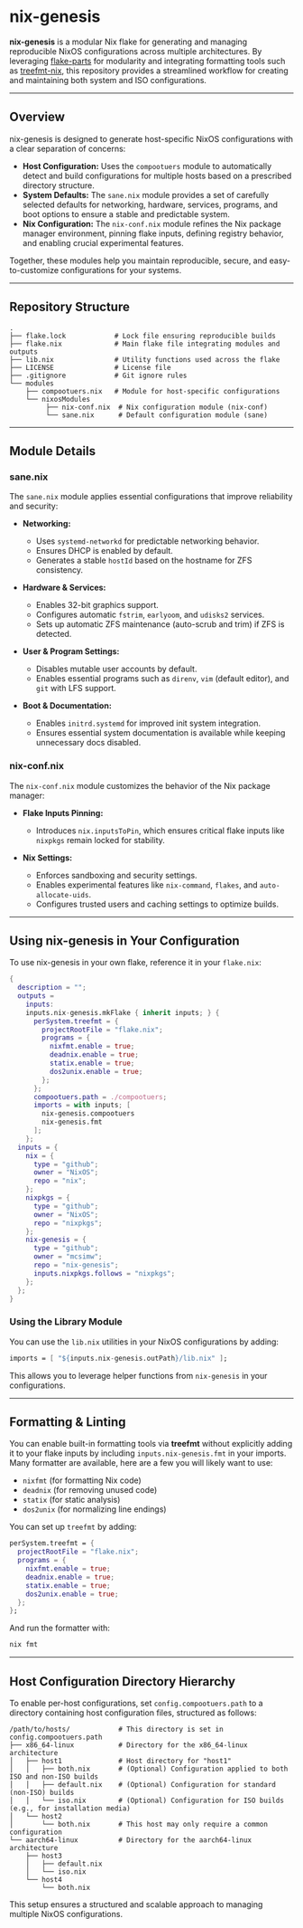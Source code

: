 # nix-genesis

**nix-genesis** is a modular Nix flake for generating and managing reproducible NixOS configurations across multiple architectures. By leveraging [flake-parts](https://github.com/hercules-ci/flake-parts) for modularity and integrating formatting tools such as [treefmt-nix](https://github.com/numtide/treefmt-nix), this repository provides a streamlined workflow for creating and maintaining both system and ISO configurations.

---

## Overview

nix-genesis is designed to generate host-specific NixOS configurations with a clear separation of concerns:

- **Host Configuration:** Uses the `compootuers` module to automatically detect and build configurations for multiple hosts based on a prescribed directory structure.
- **System Defaults:** The `sane.nix` module provides a set of carefully selected defaults for networking, hardware, services, programs, and boot options to ensure a stable and predictable system.
- **Nix Configuration:** The `nix-conf.nix` module refines the Nix package manager environment, pinning flake inputs, defining registry behavior, and enabling crucial experimental features.

Together, these modules help you maintain reproducible, secure, and easy-to-customize configurations for your systems.

---

## Repository Structure

```
.
├── flake.lock            # Lock file ensuring reproducible builds
├── flake.nix             # Main flake file integrating modules and outputs
├── lib.nix               # Utility functions used across the flake
├── LICENSE               # License file
├── .gitignore            # Git ignore rules
└── modules
    ├── compootuers.nix   # Module for host-specific configurations
    └── nixosModules
         ├── nix-conf.nix  # Nix configuration module (nix-conf)
         └── sane.nix      # Default configuration module (sane)
```

---

## Module Details

### sane.nix

The `sane.nix` module applies essential configurations that improve reliability and security:

- **Networking:**

  - Uses `systemd-networkd` for predictable networking behavior.
  - Ensures DHCP is enabled by default.
  - Generates a stable `hostId` based on the hostname for ZFS consistency.

- **Hardware & Services:**

  - Enables 32-bit graphics support.
  - Configures automatic `fstrim`, `earlyoom`, and `udisks2` services.
  - Sets up automatic ZFS maintenance (auto-scrub and trim) if ZFS is detected.

- **User & Program Settings:**

  - Disables mutable user accounts by default.
  - Enables essential programs such as `direnv`, `vim` (default editor), and `git` with LFS support.

- **Boot & Documentation:**

  - Enables `initrd.systemd` for improved init system integration.
  - Ensures essential system documentation is available while keeping unnecessary docs disabled.

### nix-conf.nix

The `nix-conf.nix` module customizes the behavior of the Nix package manager:

- **Flake Inputs Pinning:**

  - Introduces `nix.inputsToPin`, which ensures critical flake inputs like `nixpkgs` remain locked for stability.

- **Nix Settings:**

  - Enforces sandboxing and security settings.
  - Enables experimental features like `nix-command`, `flakes`, and `auto-allocate-uids`.
  - Configures trusted users and caching settings to optimize builds.

---

## Using nix-genesis in Your Configuration

To use nix-genesis in your own flake, reference it in your `flake.nix`:

```nix
{
  description = "";
  outputs =
    inputs:
    inputs.nix-genesis.mkFlake { inherit inputs; } {
      perSystem.treefmt = {
        projectRootFile = "flake.nix";
        programs = {
          nixfmt.enable = true;
          deadnix.enable = true;
          statix.enable = true;
          dos2unix.enable = true;
        };
      };
      compootuers.path = ./compootuers;
      imports = with inputs; [
        nix-genesis.compootuers
        nix-genesis.fmt
      ];
    };
  inputs = {
    nix = {
      type = "github";
      owner = "NixOS";
      repo = "nix";
    };
    nixpkgs = {
      type = "github";
      owner = "NixOS";
      repo = "nixpkgs";
    };
    nix-genesis = {
      type = "github";
      owner = "mcsimw";
      repo = "nix-genesis";
      inputs.nixpkgs.follows = "nixpkgs";
    };
  };
}
```

### Using the Library Module

You can use the `lib.nix` utilities in your NixOS configurations by adding:

```nix
imports = [ "${inputs.nix-genesis.outPath}/lib.nix" ];
```

This allows you to leverage helper functions from `nix-genesis` in your configurations.

---

## Formatting & Linting

You can enable built-in formatting tools via **treefmt** without explicitly adding it to your flake inputs by including `inputs.nix-genesis.fmt` in your imports. Many formatter are available, here are a few you will likely want to use:

- `nixfmt` (for formatting Nix code)
- `deadnix` (for removing unused code)
- `statix` (for static analysis)
- `dos2unix` (for normalizing line endings)

You can set up `treefmt` by adding:

```nix
perSystem.treefmt = {
  projectRootFile = "flake.nix";
  programs = {
    nixfmt.enable = true;
    deadnix.enable = true;
    statix.enable = true;
    dos2unix.enable = true;
  };
};
```

And run the formatter with:

```bash
nix fmt
```

---

## Host Configuration Directory Hierarchy

To enable per-host configurations, set `config.compootuers.path` to a directory containing host configuration files, structured as follows:

```
/path/to/hosts/            # This directory is set in config.compootuers.path
├── x86_64-linux           # Directory for the x86_64-linux architecture
│   ├── host1              # Host directory for "host1"
│   │   ├── both.nix       # (Optional) Configuration applied to both ISO and non-ISO builds
│   │   ├── default.nix    # (Optional) Configuration for standard (non-ISO) builds
│   │   └── iso.nix        # (Optional) Configuration for ISO builds (e.g., for installation media)
│   └── host2
│       └── both.nix       # This host may only require a common configuration
└── aarch64-linux          # Directory for the aarch64-linux architecture
    ├── host3
    │   ├── default.nix
    │   └── iso.nix
    └── host4
        └── both.nix
```

This setup ensures a structured and scalable approach to managing multiple NixOS configurations.



